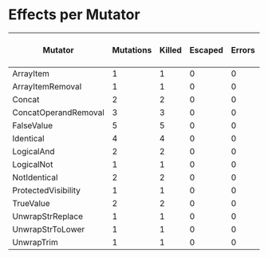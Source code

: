 # Effects per Mutator

| Mutator              | Mutations | Killed | Escaped | Errors | Syntax Errors | Timed Out | Skipped | Ignored | MSI (%s) | Covered MSI (%s) |
| -------------------- | --------- | ------ | ------- | ------ | ------------- | --------- | ------- | ------- | -------- | ---------------- |
| ArrayItem            |         1 |      1 |       0 |      0 |             0 |         0 |       0 |       0 |   100.00 |           100.00 |
| ArrayItemRemoval     |         1 |      1 |       0 |      0 |             0 |         0 |       0 |       0 |   100.00 |           100.00 |
| Concat               |         2 |      2 |       0 |      0 |             0 |         0 |       0 |       0 |   100.00 |           100.00 |
| ConcatOperandRemoval |         3 |      3 |       0 |      0 |             0 |         0 |       0 |       0 |   100.00 |           100.00 |
| FalseValue           |         5 |      5 |       0 |      0 |             0 |         0 |       0 |       0 |   100.00 |           100.00 |
| Identical            |         4 |      4 |       0 |      0 |             0 |         0 |       0 |       0 |   100.00 |           100.00 |
| LogicalAnd           |         2 |      2 |       0 |      0 |             0 |         0 |       0 |       0 |   100.00 |           100.00 |
| LogicalNot           |         1 |      1 |       0 |      0 |             0 |         0 |       0 |       0 |   100.00 |           100.00 |
| NotIdentical         |         2 |      2 |       0 |      0 |             0 |         0 |       0 |       0 |   100.00 |           100.00 |
| ProtectedVisibility  |         1 |      1 |       0 |      0 |             0 |         0 |       0 |       0 |   100.00 |           100.00 |
| TrueValue            |         2 |      2 |       0 |      0 |             0 |         0 |       0 |       0 |   100.00 |           100.00 |
| UnwrapStrReplace     |         1 |      1 |       0 |      0 |             0 |         0 |       0 |       0 |   100.00 |           100.00 |
| UnwrapStrToLower     |         1 |      1 |       0 |      0 |             0 |         0 |       0 |       0 |   100.00 |           100.00 |
| UnwrapTrim           |         1 |      1 |       0 |      0 |             0 |         0 |       0 |       0 |   100.00 |           100.00 |
